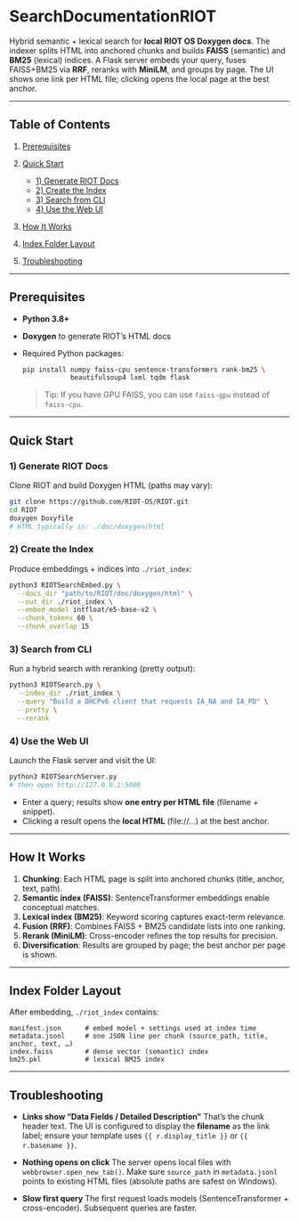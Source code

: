 # SearchDocumentationRIOT

Hybrid semantic + lexical search for **local RIOT OS Doxygen docs**.
The indexer splits HTML into anchored chunks and builds **FAISS** (semantic) and **BM25** (lexical) indices. A Flask server embeds your query, fuses FAISS+BM25 via **RRF**, reranks with **MiniLM**, and groups by page. The UI shows one link per HTML file; clicking opens the local page at the best anchor.

---

## Table of Contents

1. [Prerequisites](#prerequisites)
2. [Quick Start](#quick-start)

   * [1) Generate RIOT Docs](#1-generate-riot-docs)
   * [2) Create the Index](#2-create-the-index)
   * [3) Search from CLI](#3-search-from-cli)
   * [4) Use the Web UI](#4-use-the-web-ui)
3. [How It Works](#how-it-works)
4. [Index Folder Layout](#index-folder-layout)
5. [Troubleshooting](#troubleshooting)

---

## Prerequisites

* **Python 3.8+**
* **Doxygen** to generate RIOT’s HTML docs
* Required Python packages:

  ```bash
  pip install numpy faiss-cpu sentence-transformers rank-bm25 \
              beautifulsoup4 lxml tqdm flask
  ```

  > Tip: If you have GPU FAISS, you can use `faiss-gpu` instead of `faiss-cpu`.

---

## Quick Start

### 1) Generate RIOT Docs

Clone RIOT and build Doxygen HTML (paths may vary):

```bash
git clone https://github.com/RIOT-OS/RIOT.git
cd RIOT
doxygen Doxyfile
# HTML typically in: ./doc/doxygen/html
```

### 2) Create the Index

Produce embeddings + indices into `./riot_index`:

```bash
python3 RIOTSearchEmbed.py \
  --docs_dir "path/to/RIOT/doc/doxygen/html" \
  --out_dir ./riot_index \
  --embed_model intfloat/e5-base-v2 \
  --chunk_tokens 60 \
  --chunk_overlap 15
```

### 3) Search from CLI

Run a hybrid search with reranking (pretty output):

```bash
python3 RIOTSearch.py \
  --index_dir ./riot_index \
  --query "Build a DHCPv6 client that requests IA_NA and IA_PD" \
  --pretty \
  --rerank
```

### 4) Use the Web UI

Launch the Flask server and visit the UI:

```bash
python3 RIOTSearchServer.py
# then open http://127.0.0.1:5000
```

* Enter a query; results show **one entry per HTML file** (filename + snippet).
* Clicking a result opens the **local HTML** (file://…) at the best anchor.

---

## How It Works

1. **Chunking**: Each HTML page is split into anchored chunks (title, anchor, text, path).
2. **Semantic index (FAISS)**: SentenceTransformer embeddings enable conceptual matches.
3. **Lexical index (BM25)**: Keyword scoring captures exact-term relevance.
4. **Fusion (RRF)**: Combines FAISS + BM25 candidate lists into one ranking.
5. **Rerank (MiniLM)**: Cross-encoder refines the top results for precision.
6. **Diversification**: Results are grouped by page; the best anchor per page is shown.

---

## Index Folder Layout

After embedding, `./riot_index` contains:

```
manifest.json      # embed model + settings used at index time
metadata.jsonl     # one JSON line per chunk (source_path, title, anchor, text, …)
index.faiss        # dense vector (semantic) index
bm25.pkl           # lexical BM25 index
```

---

## Troubleshooting

* **Links show “Data Fields / Detailed Description”**
  That’s the chunk header text. The UI is configured to display the **filename** as the link label; ensure your template uses `{{ r.display_title }}` or `{{ r.basename }}`.

* **Nothing opens on click**
  The server opens local files with `webbrowser.open_new_tab()`. Make sure `source_path` in `metadata.jsonl` points to existing HTML files (absolute paths are safest on Windows).

* **Slow first query**
  The first request loads models (SentenceTransformer + cross-encoder). Subsequent queries are faster.
